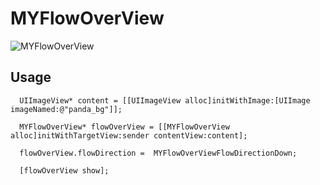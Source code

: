 # MYFlowOverView
![MYFlowOverView](/Users/mengyangxu/Desktop/flow.gif)
## Usage


	  UIImageView* content = [[UIImageView alloc]initWithImage:[UIImage imageNamed:@"panda_bg"]];
	
	  MYFlowOverView* flowOverView = [[MYFlowOverView alloc]initWithTargetView:sender contentView:content];
	  
	  flowOverView.flowDirection =  MYFlowOverViewFlowDirectionDown;
	  
	  [flowOverView show];
